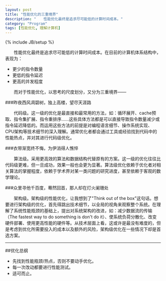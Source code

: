 ```yaml
---
layout: post
title: "性能优化的三重境界"
description: "　　性能优化最终是追求尽可能低的计算时间成本。"
category: "Program"
tags: [性能优化, 理解计算机]
---
```

{% include JB/setup %}

　　性能优化最终是追求尽可能低的计算时间成本。在目前的计算机体系结构中，表现为：

* 更少的指令数量
* 更低的指令延迟
* 更高的并发程度

　　而对于性能优化，以思考的尺度划分，又分为三重境界——

###昨夜西风凋碧树，独上高楼，望尽天涯路

　　代码级。这一级的优化是最直接和最常用的方法，如：循环展开、cache预取、指令集扩展、指令重排序……这些具体方法都是可以直接导致指令数量减少或指令延迟降低的。而运用这些方法的前提是对编程语言细节、操作系统实现、CPU架构等技术细节的深入理解。通常优化者都会通过工具或经验找到代码中的性能热点，并对其进行代码级优化。

###衣带渐宽终不悔，为伊消得人憔悴

　　算法级。采用更高效的算法和数据结构代替原有的方案。这一级的优化往往比代码级更难，但一旦成功，效果一般也会更为显著。算法级优化依赖于优化者对相关算法的掌握程度，依赖于学术界对某一类问题的研究进度，甚至依赖于客观的数学理论。

###众里寻他千百度，蓦然回首，那人却在灯火阑珊处

　　架构级。架构级的性能优化，让我想到了"Think out of the box"这句话。想要进行架构级的优化，首先得跳出技术细节，以全局的视角来观察整个系统。在理解了系统性能瓶颈的基础上，提出对系统架构的改进，如：减少数据流的传输（The fastest way to do something is don't do it）、使系统负荷分散化、改变硬件部署、使用更高性能的硬件等。从技术层面上看，这或许是最没有难度的，但是考虑到优化所需要投入的成本以及额外的风险，架构级优化在一些情况下却是首选方案。

************************************************************

##优化总纲

* 先找到性能瓶颈/热点，否则不要动手优化。
* 每一次改动都要进行性能测试。
* 适可而止。
